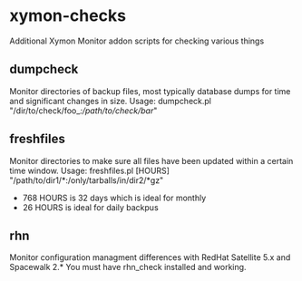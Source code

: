 # xymon-checks
Additional Xymon Monitor addon scripts for checking various things

## dumpcheck
Monitor directories of backup files, most typically database dumps for time and significant changes in size.
Usage: dumpcheck.pl "/dir/to/check/foo_*:/path/to/check/bar*"

## freshfiles
Monitor directories to make sure all files have been updated within a certain time window.
Usage: freshfiles.pl [HOURS] "/path/to/dir1/*:/only/tarballs/in/dir2/*gz"
- 768 HOURS is 32 days which is ideal for monthly
- 26 HOURS is ideal for daily backpus


## rhn
Monitor configuration managment differences with RedHat Satellite 5.x and Spacewalk 2.*
You must have rhn_check installed and working.

